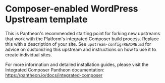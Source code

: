 # Composer-enabled WordPress Upstream template

This is Pantheon's recommended starting point for forking new upstreams that work with the Platform's integrated
Composer build process. Replace this with a description of your site. See `upstream-config/README.md` for advice
on customizing this upstream and instructions on how to use it to create individual sites.

For more information and detailed installation guides, please visit the Integrated Composer Pantheon documentation: https://pantheon.io/docs/integrated-composer
